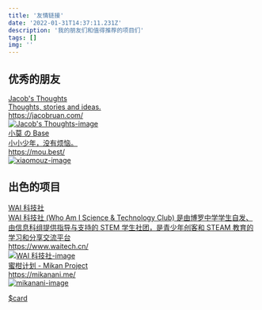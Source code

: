 ```yaml
---
title: '友情链接'
date: '2022-01-31T14:37:11.231Z'
description: '我的朋友们和值得推荐的项目们'
tags: []
img: ''
---
```


## 优秀的朋友

<a target="_blank" rel="noopener noreferrer" href="https://jacobruan.com/" class="link-card-container">
    <div class="link-card-wrapper">
        <div class="link-card-text">
            <div class="link-card-title">Jacob's Thoughts</div>
            <div class="link-card-description">Thoughts, stories and ideas.</div>
        </div>
        <div class="link-card-url">
            <div class="link-card-link">https://jacobruan.com/</div>
        </div>
    </div>
     <div class="link-card-image-wrapper">
        <img class="link-card-image" alt="Jacob's Thoughts-image" src="https://bing.jacobruan.com/?resolution=1366&amp;format=image&amp;index=0&amp;mkt=zh-CN">
    </div>
</a>

<a target="_blank" rel="noopener noreferrer" href="https://mou.best/" class="link-card-container">
    <div class="link-card-wrapper">
        <div class="link-card-text">
            <div class="link-card-title">小莫 の Base</div>
            <div class="link-card-description">小小少年，没有烦恼。</div>
        </div>
        <div class="link-card-url">
            <div class="link-card-link">https://mou.best/</div>
        </div>
    </div>
     <div class="link-card-image-wrapper">
        <img class="link-card-image" alt="xiaomouz-image" src="https://gitee.com/xiaomouz/xiaomouz/raw/master/upload/images/06bcb167ff840.jpg">
    </div>
</a>

## 出色的项目

<a target="_blank" rel="noopener noreferrer" href="https://www.waitech.cn/" class="link-card-container">
    <div class="link-card-wrapper">
        <div class="link-card-text">
            <div class="link-card-title">WAI 科技社</div>
            <div class="link-card-description">WAI 科技社 (Who Am I Science & Technology Club) 是由博罗中学学生自发、由信息科组提供指导与支持的 STEM 学生社团，是青少年创客和 STEAM 教育的学习和分享交流平台</div>
        </div>
        <div class="link-card-url">
            <div class="link-card-link">https://www.waitech.cn/</div>
        </div>
    </div>
    <div class="link-card-image-wrapper">
        <img class="link-card-image" alt="WAI 科技社-image" src="https://waitech-1256058189.cos.ap-guangzhou.myqcloud.com/2022-01-28/1643361146-903689-b5d17b7439ca0bb9.png">
    </div>
</a>

<a target="_blank" rel="noopener noreferrer" href="https://mikanani.me/" class="link-card-container">
    <div class="link-card-wrapper">
        <div class="link-card-text">
            <div class="link-card-title">蜜柑计划 - Mikan Project</div>
        </div>
        <div class="link-card-url">
            <div class="link-card-link">https://mikanani.me/</div>
        </div>
    </div>
     <div class="link-card-image-wrapper">
        <img class="link-card-image" alt="mikanani-image" src="https://mikanani.me/images/mikan-pic.png">
    </div>
</a>

[$card](https://gitmoji.dev/)
